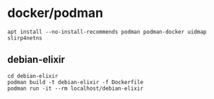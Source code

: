 # docker/podman

```
apt install --no-install-recommends podman podman-docker uidmap slirp4netns
```

## debian-elixir

```
cd debian-elixir
podman build -t debian-elixir -f Dockerfile
podman run -it --rm localhost/debian-elixir
```
